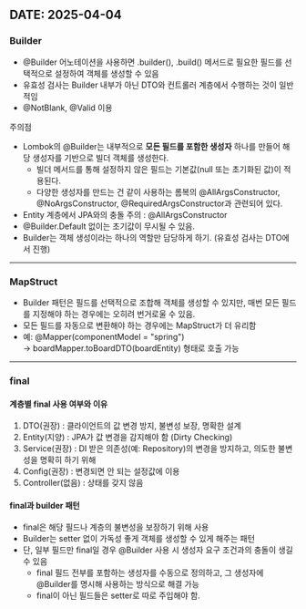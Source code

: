 ## DATE: 2025-04-04

### Builder

- @Builder 어노테이션을 사용하면 .builder(), .build() 메서드로 필요한 필드를 선택적으로 설정하여 객체를 생성할 수 있음
- 유효성 검사는 Builder 내부가 아닌 DTO와 컨트롤러 계층에서 수행하는 것이 일반적임
- @NotBlank, @Valid 이용

주의점

- Lombok의 @Builder는 내부적으로 **모든 필드를 포함한 생성자** 하나를 만들어 해당 생성자를 기반으로 빌더 객체를 생성한다.
    - 빌더 메서드를 통해 설정하지 않은 필드는 기본값(null 또는 초기화된 값)이 적용된다.
    - 다양한 생성자를 만드는 건 같이 사용하는 롬복의 @AllArgsConstructor, @NoArgsConstructor, @RequiredArgsConstructor과 관련되어 있다.
- Entity 계층에서 JPA와의 충돌 주의 : @AllArgsConstructor
- @Builder.Default 없이는 초기값이 무시될 수 있음.
- Builder는 객체 생성이라는 하나의 역할만 담당하게 하기. (유효성 검사는 DTO에서 진행)

---

### MapStruct

- Builder 패턴은 필드를 선택적으로 조합해 객체를 생성할 수 있지만, 매번 모든 필드를 지정해야 하는 경우에는 오히려 번거로울 수 있음.
- 모든 필드를 자동으로 변환해야 하는 경우에는 MapStruct가 더 유리함
- 예: @Mapper(componentModel = "spring")  
  → boardMapper.toBoardDTO(boardEntity) 형태로 호출 가능

---

### final

#### 계층별 final 사용 여부와 이유

1. DTO(권장) : 클라이언트의 값 변경 방지, 불변성 보장, 명확한 설계
2. Entity(지양) : JPA가 값 변경을 감지해야 함 (Dirty Checking)
3. Service(권장) : DI 받은 의존성(예: Repository)의 변경을 방지하고, 의도한 불변성을 명확히 하기 위해
4. Config(권장) : 변경되면 안 되는 설정값에 이용
5. Controller(없음) : 상태를 갖지 않음

#### final과 builder 패턴

- final은 해당 필드나 계층의 불변성을 보장하기 위해 사용
- Builder는 setter 없이 가독성 좋게 객체를 생성할 수 있게 해주는 패턴
- 단, 일부 필드만 final일 경우 @Builder 사용 시 생성자 요구 조건과의 충돌이 생길 수 있음
    - final 필드 전부를 포함하는 생성자를 수동으로 정의하고, 그 생성자에 @Builder를 명시해 사용하는 방식으로 해결 가능
    - final이 아닌 필드들은 setter로 따로 주입해야 함.